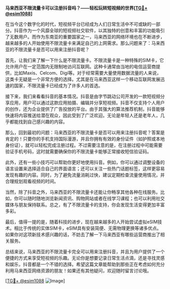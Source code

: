 **马来西亚不限流量卡可以注册抖音吗？——轻松玩转短视频的世界[[TG💪+ @esim1088](https://t.me/s/esim1088)]**

在当今这个数字化的时代，短视频平台已经成为人们日常生活中不可或缺的一部分。抖音作为一个风靡全球的短视频社交软件，以其独特的创意和丰富的功能吸引了无数用户。而作为东南亚的重要国家之一，马来西亚的网络环境也在不断进步，越来越多的人开始使用不限流量卡来满足自己的上网需求。那么问题来了：马来西亚的不限流量卡是否可以用来注册抖音呢？

首先，让我们来了解一下什么是不限流量卡。不限流量卡是一种特殊的SIM卡，它允许用户在一定范围内无限制地访问互联网。这种卡通常由当地的电信运营商提供，比如Maxis、Celcom、Digi等。对于经常需要大量使用数据流量的人来说，这类卡无疑是一个非常方便的选择。尤其是在马来西亚这样一个移动互联网发展迅速的国家，不限流量卡已经成为了许多人的首选。

接下来，我们来看看抖音的基本情况。抖音是由字节跳动公司开发的一款短视频分享应用，用户可以通过这款应用拍摄、编辑并分享短视频。抖音不仅支持个人用户的创作，还为企业提供了广告投放的平台。由于其强大的算法推荐机制，抖音能够快速将内容推送给潜在观众，因此受到了广泛欢迎。无论是年轻人还是老年人，几乎都能找到自己感兴趣的内容。

那么，回到最初的问题：马来西亚的不限流量卡是否可以用来注册抖音呢？答案是肯定的！只要你的手机支持国际漫游，并且你拥有有效的身份证件（如护照或本地身份证），就可以轻松完成注册过程。不过需要注意的是，在注册过程中可能需要验证手机号码，这时就需要确保你的不限流量卡能够正常接收短信验证码。

此外，还有一些小技巧可以帮助你更好地使用抖音。例如，你可以通过调整设备的语言设置来选择适合自己的界面语言；还可以关注一些热门话题标签，这样更容易发现有趣的内容。同时，为了避免流量消耗过快，建议定期检查流量使用情况，并合理规划观看视频的时间。

当然，除了抖音之外，马来西亚的不限流量卡还能让你畅享其他各种在线服务。比如，你可以随时随地浏览新闻资讯、购物网站或者在线学习课程；也可以利用社交媒体与朋友保持联系。总之，有了不限流量卡的支持，你会发现生活变得更加丰富多彩。

最后，值得一提的是，随着科技的进步，现在越来越多的人开始尝试虚拟eSIM技术。相比于传统的实体SIM卡，eSIM具有安装简便、无需物理更换等诸多优点。如果你对这项新技术感兴趣的话，不妨去了解一下马来西亚有哪些运营商推出了相关服务。

总结来说，马来西亚的不限流量卡完全可以用来注册抖音，并且为用户提供了一个便捷的方式来享受短视频的乐趣。无论你是想要记录日常生活点滴，还是寻找灵感和娱乐，抖音都是一个不错的选择。希望这篇文章能帮助到那些正在考虑如何充分利用马来西亚网络资源的朋友！如果还有其他疑问，欢迎随时留言讨论哦。

[[TG💪+ @esim1088](https://t.me/s/esim1088) ![Image](https://i.postimg.cc/4NQfJmqS/Snipaste-2025-05-13-00-14-12.png)]